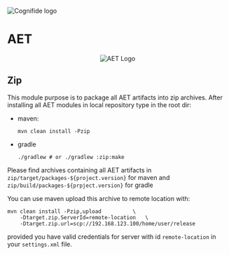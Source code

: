 ![Cognifide logo](http://cognifide.github.io/images/cognifide-logo.png)

# AET
<p align="center">
  <img src="https://github.com/wttech/aet/blob/master/misc/img/aet-logo-blue.png?raw=true"
         alt="AET Logo"/>
</p>

## Zip
This module purpose is to package all AET artifacts into zip archives.
After installing all AET modules in local repository type in the root dir:

- maven:
  ```
  mvn clean install -Pzip
  ```
- gradle
  ```
  ./gradlew # or ./gradlew :zip:make
  ```
    
Please find archives containing all AET artifacts in
`zip/target/packages-${project.version}` for maven and `zip/build/packages-${prpject.version}` for gradle

You can use maven upload this archive to remote location with:

    mvn clean install -Pzip,upload          \
        -Dtarget.zip.ServerId=remote-location   \
        -Dtarget.zip.url=scp://192.168.123.100/home/user/release
provided you have valid credentials for server with id `remote-location` in your `settings.xml` file.
